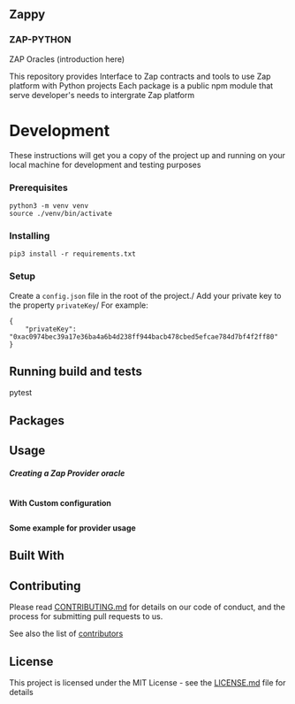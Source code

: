 ## Zappy
### ZAP-PYTHON

ZAP Oracles (introduction here)

This repository provides Interface to Zap contracts and tools to use Zap platform with Python projects
Each package is a public npm module that serve developer's needs to intergrate Zap platform

# Development

These instructions will get you a copy of the project up and running on your local machine for development and testing purposes

### Prerequisites

```
python3 -m venv venv
source ./venv/bin/activate
```

### Installing

```
pip3 install -r requirements.txt
```

### Setup
Create a `config.json` file in the root of the project./
Add your private key to the property `privateKey`/
For example:
```
{
    "privateKey": "0xac0974bec39a17e36ba4a6b4d238ff944bacb478cbed5efcae784d7bf4f2ff80"
}
```

## Running build and tests
pytest

## Packages

## Usage

##### Creating a Zap Provider oracle
```

```
**With Custom configuration**
```

```
**Some example for provider usage**



## Built With


## Contributing

Please read [CONTRIBUTING.md]() for details on our code of conduct, and the process for submitting pull requests to us.


See also the list of [contributors]()

## License

This project is licensed under the MIT License - see the [LICENSE.md](LICENSE.md) file for details
